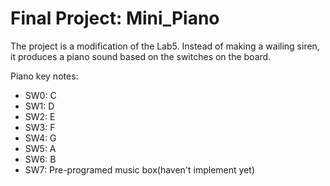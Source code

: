 # Final Project: Mini_Piano

The project is a modification of the Lab5.
Instead of making a wailing siren, it produces a piano sound based on the switches on the board.

Piano key notes:
* SW0: C
* SW1: D
* SW2: E
* SW3: F
* SW4: G
* SW5: A
* SW6: B
* SW7: Pre-programed music box(haven't implement yet)
